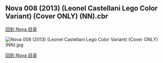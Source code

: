 ## Nova 008 (2013) (Leonel Castellani Lego Color Variant) (Cover ONLY) (NN).cbr


[回到 Nova 目录](https://github.com/alicewish/markdown/blob/master/series/Nova.md)


![Nova 008 (2013) (Leonel Castellani Lego Color Variant) (Cover ONLY) (NN).jpg](https://wx1.sinaimg.cn/large/6a9fdecaly1fr0wrgv7xyj20zk1ixk84.jpg)

[回到 Nova 目录](https://github.com/alicewish/markdown/blob/master/series/Nova.md)

